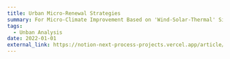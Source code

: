 ```yaml
---
title: Urban Micro-Renewal Strategies
summary: For Micro-Climate Improvement Based on 'Wind-Solar-Thermal' Simulation
tags:
  - Unban Analysis
date: 2022-01-01
external_link: https://notion-next-process-projects.vercel.app/article/UTCI?theme=plog
---
```

